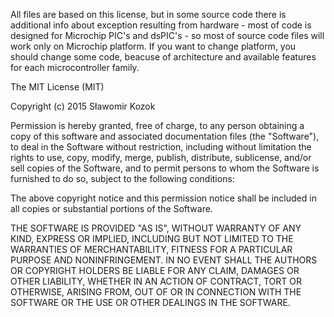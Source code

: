 All files are based on this license, but in some source code there is
additional info about exception resulting from hardware - most of code is
designed for Microchip PIC's and dsPIC's - so most of source code files will
work only on Microchip platform. If you want to change platform, you should
change some code, beacuse of architecture and available features for each
microcontroller family.

The MIT License (MIT)

Copyright (c) 2015 Sławomir Kozok

Permission is hereby granted, free of charge, to any person obtaining a copy
of this software and associated documentation files (the "Software"), to deal
in the Software without restriction, including without limitation the rights
to use, copy, modify, merge, publish, distribute, sublicense, and/or sell
copies of the Software, and to permit persons to whom the Software is
furnished to do so, subject to the following conditions:

The above copyright notice and this permission notice shall be included in all
copies or substantial portions of the Software.

THE SOFTWARE IS PROVIDED "AS IS", WITHOUT WARRANTY OF ANY KIND, EXPRESS OR
IMPLIED, INCLUDING BUT NOT LIMITED TO THE WARRANTIES OF MERCHANTABILITY,
FITNESS FOR A PARTICULAR PURPOSE AND NONINFRINGEMENT. IN NO EVENT SHALL THE
AUTHORS OR COPYRIGHT HOLDERS BE LIABLE FOR ANY CLAIM, DAMAGES OR OTHER
LIABILITY, WHETHER IN AN ACTION OF CONTRACT, TORT OR OTHERWISE, ARISING FROM,
OUT OF OR IN CONNECTION WITH THE SOFTWARE OR THE USE OR OTHER DEALINGS IN THE
SOFTWARE.